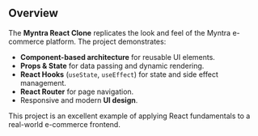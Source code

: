 ## Overview
The **Myntra React Clone** replicates the look and feel of the Myntra e-commerce platform. The project demonstrates:

- **Component-based architecture** for reusable UI elements.
- **Props & State** for data passing and dynamic rendering.
- **React Hooks** (`useState`, `useEffect`) for state and side effect management.
- **React Router** for page navigation.
- Responsive and modern **UI design**.

This project is an excellent example of applying React fundamentals to a real-world e-commerce frontend.


